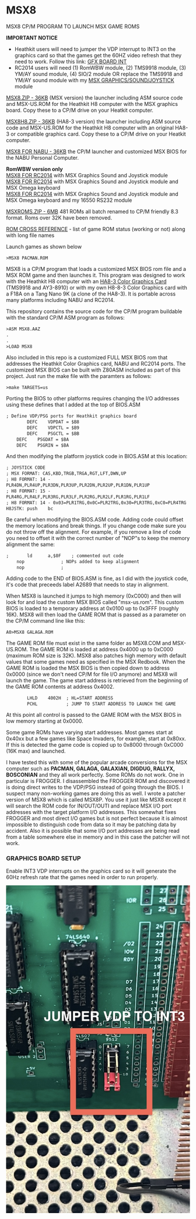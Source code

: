 # MSX8
MSX8 CP/M PROGRAM TO LAUNCH MSX GAME ROMS

<b>IMPORTANT NOTICE</b>
- Heathkit users will need to jumper the VDP interrupt to INT3 on the graphics card so that the games get the 60HZ video refresh that they need to work. Follow this link: [GFX BOARD INT](https://github.com/lesbird/MSX8#graphics-board-setup)
- RC2014 users will need (1) RomWBW module, (2) TMS9918 module, (3) YM/AY sound module, (4) SIO/2 module OR replace the TMS9918 and YM/AY sound module with my [MSX GRAPHICS/SOUND/JOYSTICK](https://github.com/sebhc/sebhc/wiki/RCBUSMSX) module
  
[MSX8.ZIP - 36KB](https://github.com/lesbird/MSX8/blob/main/MSX8.zip) (MSX version) the launcher including ASM source code and MSX-US.ROM for the Heathkit H8 computer with the MSX graphics board. Copy these to a CP/M drive on your Heatkit computer.

[MSX8H8.ZIP - 36KB](https://github.com/lesbird/MSX8/blob/main/MSX8H8.zip) (HA8-3 version) the launcher including ASM source code and MSX-US.ROM for the Heathkit H8 computer with an original HA8-3 or compatible graphics card. Copy these to a CP/M drive on your Heatkit computer.

[MSX8 FOR NABU - 36KB](https://github.com/lesbird/MSX8/blob/main/MSX8NABU.zip) the CP/M launcher and customized MSX BIOS for the NABU Personal Computer.

<b>RomWBW version only</b><br>
[MSX8 FOR RC2014](https://github.com/lesbird/MSX8/blob/main/MSX8RC2014.zip) with MSX Graphics Sound and Joystick module<br>
[MSX8 FOR RC2014](https://github.com/lesbird/MSX8/blob/main/MSX8RC2014MKBDSIO2.zip) with MSX Graphics Sound and Joystick module and MSX Omega keyboard<br>
[MSX8 FOR RC2014](https://github.com/lesbird/MSX8/blob/main/MSX8RC2014MKBDRS232.zip) with MSX Graphics Sound and Joystick module and MSX Omega keyboard and my 16550 RS232 module<br>

[MSXROMS.ZIP - 6MB](https://drive.google.com/file/d/1CPUKjfRxF2Sq3ZCcoAHj1XeqptBqdim3/view?usp=sharing) 481 ROMs all batch renamed to CP/M friendly 8.3 format. Roms over 32K have been removed.

[ROM CROSS REFERENCE](https://github.com/lesbird/MSX8/blob/main/romlist.md) - list of game ROM status (working or not) along with long file names

Launch games as shown below
```
>MSX8 PACMAN.ROM
```
MSX8 is a CP/M program that loads a customized MSX BIOS rom file and a MSX ROM game and then launches it. This program was designed to work with the Heathkit H8 computer with an [HA8-3 Color Graphics Card](https://github.com/sebhc/sebhc/wiki/HA-8-3) (TMS9918 and AY3-8910) or with my own H8-8-3 Color Graphics card with a F18A on a Tang Nano 9K (a clone of the HA8-3). It is portable across many platforms including NABU and RC2014.

This repository contains the source code for the CP/M program buildable with the standard CP/M ASM program as follows:

```
>ASM MSX8.AAZ
.
.
>LOAD MSX8
```

Also included in this repo is a customized FULL MSX BIOS rom that addresses the Heathkit Color Graphics card, NABU and RC2014 ports. The customized MSX BIOS can be built with Z80ASM included as part of this project. Just run the make file with the paramters as follows:

```
>make TARGETS=us
```

Porting the BIOS to other platforms requires changing the I/O addresses using these defines that I added at the top of BIOS.ASM

```
; Define VDP/PSG ports for Heathkit graphics board
        DEFC    VDPDAT = $B8
        DEFC    VDPCTL = $B9
        DEFC    PSGCTL = $BB
	DEFC	PSGDAT = $BA
	DEFC	PSGRIN = $BA
```

And then modifying the platform joystick code in BIOS.ASM at this location:

```
; JOYSTICK CODE
; MSX FORMAT: CAS,KBD,TRGB,TRGA,RGT,LFT,DWN,UP
; H8 FORMAT: 14 - PLR4DN,PLR4UP,PLR3DN,PLR3UP,PLR2DN,PLR2UP,PLR1DN,PLR1UP
; H8 FORMAT: 15 - PLR4RG,PLR4LF,PLR3RG,PLR3LF,PLR2RG,PLR2LF,PLR1RG,PLR1LF
; H8 FORMAT: 14 - 0x03=PLR1TRG,0x0C=PLR2TRG,0x30=PLR3TRG,0xC0=PLR4TRG
H8JSTK:	push	bc
```

Be careful when modifying the BIOS.ASM code. Adding code could offset the memory locations and break things. If you change code make sure you do not throw off the alignment. For example, if you remove a line of code you need to offset it with the correct number of "NOP"s to keep the memory alignment the same:

```
;       ld      a,$0F    ; commented out code
	nop              ; NOPs added to keep alignment
	nop              ;
```

Adding code to the END of BIOS.ASM is fine, as I did with the joystick code, it's code that preceeds label A2689 that needs to stay in alignment.

When MSX8 is launched it jumps to high memory (0xC000) and then will look for and load the custom MSX BIOS called "msx-us.rom". This custom BIOS is loaded to a temporary address at 0x0100 up to 0x3FFF (roughly 16K). MSX8 will then load the GAME ROM that is passed as a parameter on the CP/M command line like this:

```
A0>MSX8 GALAGA.ROM
```

The GAME ROM file must exist in the same folder as MSX8.COM and MSX-US.ROM. The GAME ROM is loaded at address 0x4000 up to 0xC000 (maximum ROM size is 32K). MSX8 also patches high memory with default values that some games need as specified in the MSX Redbook. When the GAME ROM is loaded the MSX BIOS is then copied down to address 0x0000 (since we don't need CP/M for file I/O anymore) and MSX8 will launch the game. The game start address is retrieved from the beginning of the GAME ROM contents at address 0x4002.

```
        LHLD    4002H  ; HL=START ADDRESS
        PCHL           ; JUMP TO START ADDRESS TO LAUNCH THE GAME
```

At this point all control is passed to the GAME ROM with the MSX BIOS in low memory starting at 0x0000.

Some game ROMs have varying start addresses. Most games start at 0x40xx but a few games like Space Invaders, for example, start at 0x80xx. If this is detected the game code is copied up to 0x8000 through 0xC000 (16K max) and launched.

I have tested this with some of the popular arcade conversions for the MSX computer such as <b>PACMAN, GALAGA, GALAXIAN, DIGDUG, RALLYX, BOSCONIAN</b> and they all work perfectly. Some ROMs do not work. One in particular is FROGGER. I disassembled the FROGGER ROM and discovered it is doing direct writes to the VDP/PSG instead of going through the BIOS. I suspect many non-working games are doing this as well. I wrote a patcher version of MSX8 which is called MSX8P. You use it just like MSX8 except it will search the ROM code for IN/OUT/OUTI and replace MSX I/O port addresses with the target platform I/O addresses. This somewhat fixes FROGGER and most direct I/O games but is not perfect because it is almost impossible to distinguish code from data so it may be patching data by accident. Also it is possible that some I/O port addresses are being read from a table somewhere else in memory and in this case the patcher will not work.

### GRAPHICS BOARD SETUP

Enable INT3 VDP interrupts on the graphics card so it will generate the 60Hz refresh rate that the games need in order to run properly.

![GFX VDP](https://github.com/lesbird/MSX8/blob/main/MODGFX.jpg)
